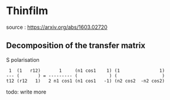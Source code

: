 # Thinfilm

source : https://arxiv.org/abs/1603.02720

## Decomposition of the transfer matrix

S polarisation

     1  (1   r12)       1     (n1 cos1    1) (1               1)
    --- (       ) = --------- (            ) (                 )
    t12 (r12   1)   2 n1 cos1 (n1 cos1   -1) (n2 cos2  -n2 cos2)


todo: write more

